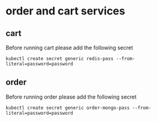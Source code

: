 # order and cart services

## cart

Before running cart please add the following secret
```
kubectl create secret generic redis-pass --from-literal=password=password
```

## order

Before running order please add the following secret
```
kubectl create secret generic order-mongo-pass --from-literal=password=password
```
